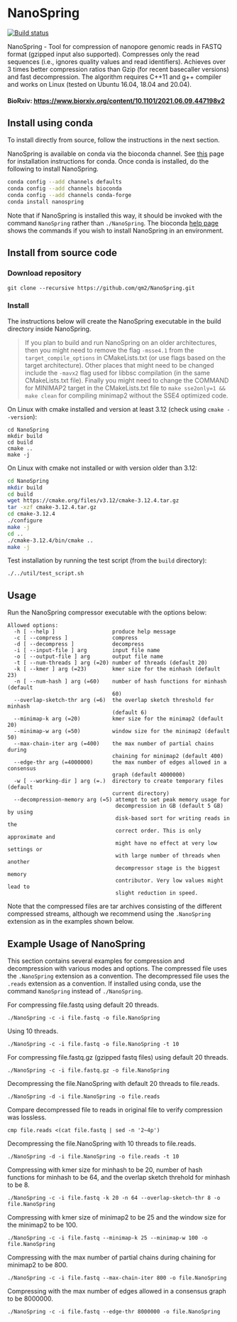 # NanoSpring

[![Build status](https://github.com/qm2/NanoSpring/actions/workflows/cmake.yml/badge.svg)](https://github.com/qm2/NanoSpring/actions/workflows/cmake.yml)

NanoSpring - Tool for compression of nanopore genomic reads in FASTQ format (gzipped input also supported). Compresses only the read sequences (i.e., ignores quality values and read identifiers). Achieves over 3 times better compression ratios than Gzip (for recent basecaller versions) and fast decompression. The algorithm requires C++11 and g++ compiler and works on Linux (tested on Ubuntu 16.04, 18.04 and 20.04). 

#### BioRxiv: https://www.biorxiv.org/content/10.1101/2021.06.09.447198v2

## Install using conda
To install directly from source, follow the instructions in the next section.

NanoSpring is available on conda via the bioconda channel. See [this](https://bioconda.github.io/user/install.html) page for installation instructions for conda. Once conda is installed, do the following to install NanoSpring.
```bash
conda config --add channels defaults
conda config --add channels bioconda
conda config --add channels conda-forge
conda install nanospring
```
Note that if NanoSpring is installed this way, it should be invoked with the command `NanoSpring` rather than `./NanoSpring`. The bioconda [help page](https://bioconda.github.io/user/install.html) shows the commands if you wish to install NanoSpring in an environment.


## Install from source code

### Download repository

```
git clone --recursive https://github.com/qm2/NanoSpring.git
```

### Install
The instructions below will create the NanoSpring executable in the build directory inside NanoSpring. 

> If you plan to build and run NanoSpring on an older architectures, then you might need to remove the flag ```-msse4.1``` from the ```target_compile_options``` in CMakeLists.txt (or use flags based on the target architecture). Other places that might need to be changed include the `-mavx2` flag used for libbsc compilation (in the same CMakeLists.txt file). Finally you might need to change the COMMAND for MINIMAP2 target in the CMakeLists.txt file to `make sse2only=1 && make clean` for compiling minimap2 without the SSE4 optimized code.

On Linux with cmake installed and version at least 3.12 (check using `cmake --version`):
```
cd NanoSpring
mkdir build
cd build
cmake ..
make -j
```
On Linux with cmake not installed or with version older than 3.12:
```bash
cd NanoSpring
mkdir build
cd build
wget https://cmake.org/files/v3.12/cmake-3.12.4.tar.gz
tar -xzf cmake-3.12.4.tar.gz
cd cmake-3.12.4
./configure
make -j
cd ..
./cmake-3.12.4/bin/cmake ..
make -j
```

Test installation by running the test script (from the `build` directory):
```
./../util/test_script.sh
```

## Usage
Run the NanoSpring compressor executable with the options below:
```
Allowed options:
  -h [ --help ]                  produce help message
  -c [ --compress ]              compress
  -d [ --decompress ]            decompress
  -i [ --input-file ] arg        input file name
  -o [ --output-file ] arg       output file name
  -t [ --num-threads ] arg (=20) number of threads (default 20)
  -k [ --kmer ] arg (=23)        kmer size for the minhash (default 23)
  -n [ --num-hash ] arg (=60)    number of hash functions for minhash (default
                                 60)
  --overlap-sketch-thr arg (=6)  the overlap sketch threshold for minhash
                                 (default 6)
  --minimap-k arg (=20)          kmer size for the minimap2 (default 20)
  --minimap-w arg (=50)          window size for the minimap2 (default 50)
  --max-chain-iter arg (=400)    the max number of partial chains during
                                 chaining for minimap2 (default 400)
  --edge-thr arg (=4000000)      the max number of edges allowed in a consensus
                                 graph (default 4000000)
  -w [ --working-dir ] arg (=.)  directory to create temporary files (default
                                 current directory)
  --decompression-memory arg (=5) attempt to set peak memory usage for 
                                  decompression in GB (default 5 GB) by using 
                                  disk-based sort for writing reads in the 
                                  correct order. This is only approximate and 
                                  might have no effect at very low settings or 
                                  with large number of threads when another 
                                  decompressor stage is the biggest memory 
                                  contributor. Very low values might lead to 
                                  slight reduction in speed.
```
Note that the compressed files are tar archives consisting of the different compressed streams, although we recommend using the ```.NanoSpring``` extension as in the examples shown below.


## Example Usage of NanoSpring
This section contains several examples for compression and decompression with various modes and options. The compressed file uses the ```.NanoSpring``` extension as a convention. The decompressed file uses the ```.reads``` extension as a convention. If installed using conda, use the command `NanoSpring` instead of `./NanoSpring`.

For compressing file.fastq using default 20 threads.
```
./NanoSpring -c -i file.fastq -o file.NanoSpring
```
Using 10 threads.
```
./NanoSpring -c -i file.fastq -o file.NanoSpring -t 10
```
For compressing file.fastq.gz (gzipped fastq files) using default 20 threads.
```
./NanoSpring -c -i file.fastq.gz -o file.NanoSpring 
```
Decompressing the file.NanoSpring with default 20 threads to file.reads.
```
./NanoSpring -d -i file.NanoSpring -o file.reads
```
Compare decompressed file to reads in original file to verify compression was lossless.
```
cmp file.reads <(cat file.fastq | sed -n '2~4p')
```
Decompressing the file.NanoSpring with 10 threads to file.reads.
```
./NanoSpring -d -i file.NanoSpring -o file.reads -t 10
```
Compressing with kmer size for minhash to be 20, number of hash functions for minhash to be 64, and the overlap sketch threhold for minhash to be 8.
```
./NanoSpring -c -i file.fastq -k 20 -n 64 --overlap-sketch-thr 8 -o file.NanoSpring 
```
Compressing with kmer size of minimap2 to be 25 and the window size for the minimap2 to be 100.
```
./NanoSpring -c -i file.fastq --minimap-k 25 --minimap-w 100 -o file.NanoSpring
```
Compressing with the max number of partial chains during chaining for minimap2 to be 800.
```
./NanoSpring -c -i file.fastq --max-chain-iter 800 -o file.NanoSpring  
```
Compressing with the max number of edges allowed in a consensus graph to be 8000000.
```
./NanoSpring -c -i file.fastq --edge-thr 8000000 -o file.NanoSpring  
```
